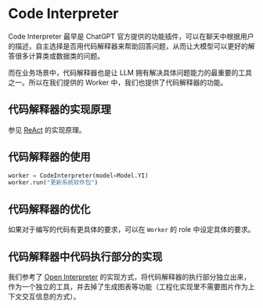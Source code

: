 # Code Interpreter

Code Interpreter 最早是 ChatGPT 官方提供的功能插件，可以在聊天中根据用户的描述，自主选择是否用代码解释器来帮助回答问题，从而让大模型可以更好的解答很多计算类或数据类的问题。

而在业务场景中，代码解释器也是让 LLM 拥有解决具体问题能力的最重要的工具之一。所以在我们提供的 Worker 中，我们也提供了代码解释器的功能。

## 代码解释器的实现原理

参见 [ReAct](../Agent/react.md/#_3) 的实现原理。

## 代码解释器的使用

```python
worker = CodeInterpreter(model=Model.YI)
worker.run("更新系统软件包")
```

## 代码解释器的优化

如果对于编写的代码有更具体的要求，可以在 `Worker` 的 role 中设定具体的要求。

## 代码解释器中代码执行部分的实现

我们参考了 [Open Interpreter](https://github.com/KillianLucas/open-interpreter) 的实现方式，将代码解释器的执行部分独立出来，作为一个独立的工具，并去掉了生成图表等功能（工程化实现里不需要图片作为上下文交互信息的方式）。
